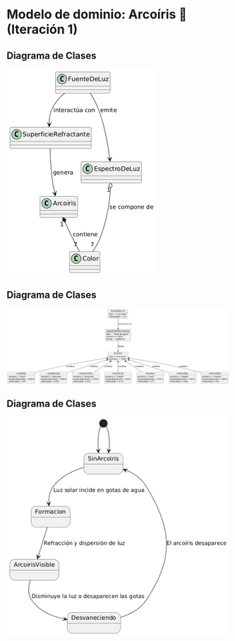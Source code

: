 # Modelo de dominio: Arcoíris 🌈 (Iteración 1)


## Diagrama de Clases
![Diagrama de clases de un arcoiris](../arcoiris/imagenes/diagramaClasesArcoirisIteracion.png)

## Diagrama de Clases
![Diagrama de objetos de un arcoiris](../arcoiris/imagenes/diagramaObjetosArcoirisIteracion.png)

## Diagrama de Clases
![Diagrama de estados de un arcoiris](../arcoiris/imagenes/diagramaEstadosArcoirisIteracion.png)